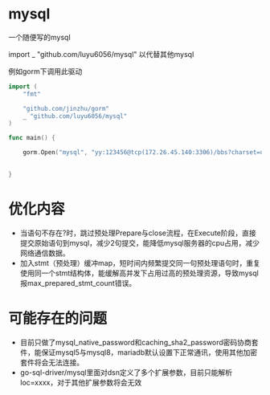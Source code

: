 # mysql
一个随便写的mysql

import _ "github.com/luyu6056/mysql" 以代替其他mysql

例如gorm下调用此驱动
```go
import (
	"fmt"

	"github.com/jinzhu/gorm"
	_ "github.com/luyu6056/mysql"
)

func main() {

	gorm.Open("mysql", "yy:123456@tcp(172.26.45.140:3306)/bbs?charset=utf8")

	
}
```
# 优化内容
* 当语句不存在?时，跳过预处理Prepare与close流程，在Execute阶段，直接提交原始语句到mysql，减少2句提交，能降低mysql服务器的cpu占用，减少网络通信数据。
* 加入stmt（预处理）缓冲map，短时间内频繁提交同一句预处理语句时，重复使用同一个stmt结构体，能缓解高并发下占用过高的预处理资源，导致mysql报max_prepared_stmt_count错误。

# 可能存在的问题
* 目前只做了mysql_native_password和caching_sha2_password密码协商套件，能保证mysql5与mysql8，mariadb默认设置下正常通讯，使用其他加密套件将会无法连接。
* go-sql-driver/mysql里面对dsn定义了多个扩展参数，目前只能解析loc=xxxx，对于其他扩展参数将会无效

